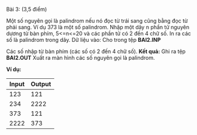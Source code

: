 Bài 3: (3,5 điểm)

Một số nguyên gọi là palindrom nếu nó đọc từ trái sang cũng bằng đọc từ phải sang. Ví dụ 373 là một số palindrom. Nhập một dãy n phần tử nguyên dương từ bàn phím, 5<=n<=20 và các phần tử có 2 đến 4 chữ số. In ra các số là palindrom trong dãy.
Dữ liệu vào: Cho trong tệp **BAI2.INP**

Các số nhập từ bàn phím (các số có 2 đến 4 chữ số).
**Kết quả:** Ghi ra tệp **BAI2.OUT**
Xuất ra màn hình các số nguyên gọi là palindrom.

**Ví dụ:**

|Input|Output|
|-----|----|
|123|121|
|234|2222|
|373|121|
|2222|373|
